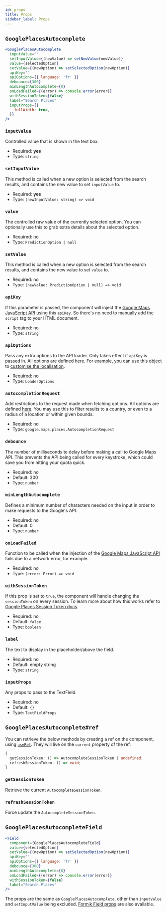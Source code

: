 ```yaml
---
id: props
title: Props
sidebar_label: Props
---
```


## `GooglePlacesAutocomplete`

```jsx
<GooglePlacesAutocomplete
  inputValue=""
  setInputValue={(newValue) => setNewValue(newValue)}
  value={selectedOption}
  setValue={(newOption) => setSelectedOption(newOption)}
  apiKey=""
  apiOptions={{ language: 'fr' }}
  debounce={300}
  minLengthAutocomplete={0}
  onLoadFailed={(error) => console.error(error)}
  withSessionToken={false}
  label="Search Places"
  inputProps={{
    fullWidth: true,
  }}
/>
```

### `inputValue`

Controlled value that is shown in the text box.

* Required: **yes**
* Type: `string`

### `setInputValue`

This method is called when a new option is selected from the search results, and contains the new value to set `inputValue` to.

* Required: **yes**
* Type: `(newInputValue: string) => void`

### `value`

The controlled raw value of the currently selected option. You can optionally use this to grab extra details about the selected option.

* Required: no
* Type: `PredictionOption | null`

### `setValue`

This method is called when a new option is selected from the search results, and contains the new value to set `value` to.

* Required: no
* Type: `(newValue: PredictionOption | null) => void`

### `apiKey`

If this parameter is passed, the component will inject the [Google Maps JavaScript API](https://developers.google.com/maps/documentation/javascript/) using this `apiKey`. So there's no need to manually add the `script` tag to your HTML document.

* Required: no
* Type: `string`

### `apiOptions`

Pass any extra options to the API loader. Only takes effect if `apiKey` is passed in. All options are defined [here](https://github.com/googlemaps/js-api-loader/blob/947b17b4d5bcedb56757c9c866e34b9c17c01c11/src/index.ts#L46). For example, you can use this object to [customise the localisation](https://developers.google.com/maps/documentation/javascript/localization).

* Required: no
* Type: `LoaderOptions`

### `autocompletionRequest`

Add restrictions to the request made when fetching options. All options are defined [here](https://developers.google.com/maps/documentation/javascript/reference/places-autocomplete-service#AutocompletionRequest). You may use this to filter results to a country, or even to a radius of a location or within given bounds.

* Required: no
* Type: `google.maps.places.AutocompletionRequest`

### `debounce`

The number of milliseconds to delay before making a call to Google Maps API. This prevents the API being called for every keystroke, which could save you from hitting your quota quick.

* Required: no
* Default: 300
* Type: `number`

### `minLengthAutocomplete`

Defines a minimum number of characters needed on the input in order to make requests to the Google's API.

* Required: no
* Default: 0
* Type: `number`

### `onLoadFailed`

Function to be called when the injection of the [Google Maps JavaScript API](https://developers.google.com/maps/documentation/javascript/) fails due to a network error, for example.

* Required: no
* Type: `(error: Error) => void`

### `withSessionToken`

If this prop is set to `true`, the component will handle changing the `sessionToken` on every session. To learn more about how this works refer to [Google Places Session Token docs](https://developers.google.com/places/web-service/session-tokens).

* Required: no
* Default: `false`
* Type: `boolean`

### `label`

The text to display in the placeholder/above the field.

* Required: no
* Default: empty string
* Type: `string`

### `inputProps`

Any props to pass to the TextField.

* Required: no
* Default: `{}`
* Type: `TextFieldProps`

## `GooglePlacesAutocomplete#ref`

You can retrieve the below methods by creating a ref on the component, using [`useRef`](https://beta.reactjs.org/reference/react/useRef). They will live on the `current` property of the ref.

```ts
{
  getSessionToken: () => AutocompleteSessionToken | undefined;
  refreshSessionToken: () => void;
}
```

### `getSessionToken`

Retrieve the current `AutocompleteSessionToken`.

### `refreshSessionToken`

Force update the `AutocompleteSessionToken`.

## `GooglePlacesAutocompleteField`

```jsx
<Field
  component={GooglePlacesAutocompleteField}
  value={selectedOption}
  setValue={(newOption) => setSelectedOption(newOption)}
  apiKey=""
  apiOptions={{ language: 'fr' }}
  debounce={300}
  minLengthAutocomplete={0}
  onLoadFailed={(error) => console.error(error)}
  withSessionToken={false}
  label="Search Places"
/>
```

The props are the same as `GooglePlacesAutocomplete`, other than `inputValue` and `setInputValue` being excluded. [Formik Field props](https://formik.org/docs/api/field) are also available.
